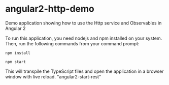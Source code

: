 # angular2-http-demo
Demo application showing how to use the Http service and Observables in Angular 2

To run this application, you need nodejs and npm installed on your system. Then, run the following commands from your command prompt:

`npm install`

`npm start`

This will transpile the TypeScript files and open the application in a browser window with live reload.
"angular2-start-rest" 
